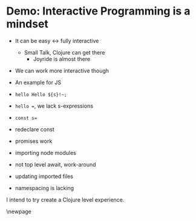 # Demo: Interactive Programming is a mindset

* It can be easy <-> fully interactive
  * Small Talk, Clojure can get there
    * Joyride is almost there
* We can work more interactive though
* An example for JS

* `hello Hello ${s}!~;`
* `hello =`, we lack s-expressions
* `const s=` 
* redeclare const
* promises work
* importing node modules
* not top level await, work-around
* updating imported files
* namespacing is lacking

I intend to try create a Clojure level experience.

\newpage